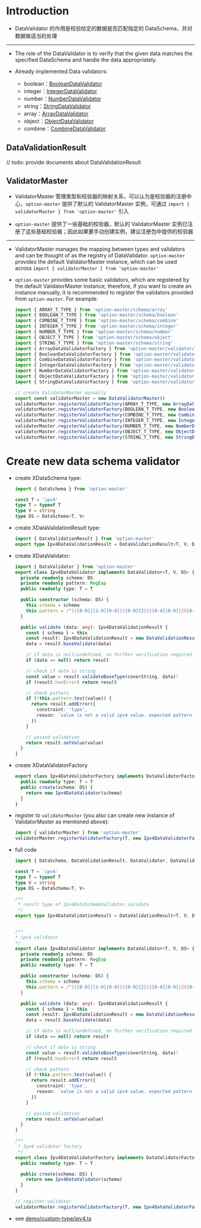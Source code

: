 # Introduction

* DataValidator 的作用是校验给定的数据是否匹配指定的 DataSchema，并对数据做适当的处理

---

* The role of the DataValidator is to verify that the given data matches the specified DataSchema and handle the data appropriately.

* Already implemented Data validators:

  - boolean：[BooleanDataValidator](../src/validator/boolean.ts)
  - integer：[IntegerDataValidator](../src/validator/integer.ts)
  - number：[NumberDataValidator](../src/validator/number.ts)
  - string：[StringDataValidator](../src/validator/string.ts)
  - array：[ArrayDataValidator](../src/validator/array.ts)
  - object：[ObjectDataValidator](../src/validator/object.ts)
  - combine：[CombineDataValidator](../src/validator/combine.ts)

## DataValidationResult

  // todo: provide documents about DataValidationResult

## ValidatorMaster
  * ValidatorMaster 管理类型和校验器的映射关系，可以认为是校验器的注册中心，`option-master` 提供了默认的 ValidatorMaster 实例，可通过 `import { validatorMaster } from 'option-master'` 引入

  * `option-master` 提供了一些基础的校验器，默认的 ValidatorMaster 实例已注册了这些基础校验器；因此如果要手动创建实例，建议注册包中提供的校验器

  ---

  * ValidatorMaster manages the mapping between types and validators and can be thought of as the registry of DataValidator. `option-master` provides the default ValidatorMaster instance, which can be used across `import { validatorMaster } from 'option-master'`

  * `option-master` provides some basic validators, which are registered by the default ValidatorMaster instance; therefore, if you want to create an instance manually, it is recommended to register the validators provided from `option-master`. For example:

    ```typescript
    import { ARRAY_T_TYPE } from 'option-master/schema/array'
    import { BOOLEAN_T_TYPE } from 'option-master/schema/boolean'
    import { COMBINE_T_TYPE } from 'option-master/schema/combine'
    import { INTEGER_T_TYPE } from 'option-master/schema/integer'
    import { NUMBER_T_TYPE } from 'option-master/schema/number'
    import { OBJECT_T_TYPE } from 'option-master/schema/object'
    import { STRING_T_TYPE } from 'option-master/schema/string'
    import { ArrayDataValidatorFactory } from 'option-master/validator/array'
    import { BooleanDataValidatorFactory } from 'option-master/validator/boolean'
    import { CombineDataValidatorFactory } from 'option-master/validator/combine'
    import { IntegerDataValidatorFactory } from 'option-master/validator/integer'
    import { NumberDataValidatorFactory } from 'option-master/validator/number'
    import { ObjectDataValidatorFactory } from 'option-master/validator/object'
    import { StringDataValidatorFactory } from 'option-master/validator/string'

    // create ValidatorMaster manually
    export const validatorMaster = new DataValidatorMaster()
    validatorMaster.registerValidatorFactory(ARRAY_T_TYPE, new ArrayDataValidatorFactory(validatorMaster))
    validatorMaster.registerValidatorFactory(BOOLEAN_T_TYPE, new BooleanDataValidatorFactory())
    validatorMaster.registerValidatorFactory(COMBINE_T_TYPE, new CombineDataValidatorFactory(validatorMaster))
    validatorMaster.registerValidatorFactory(INTEGER_T_TYPE, new IntegerDataValidatorFactory())
    validatorMaster.registerValidatorFactory(NUMBER_T_TYPE, new NumberDataValidatorFactory())
    validatorMaster.registerValidatorFactory(OBJECT_T_TYPE, new ObjectDataValidatorFactory(validatorMaster))
    validatorMaster.registerValidatorFactory(STRING_T_TYPE, new StringDataValidatorFactory()
    ```

# Create new data schema validator
  * create XDataSchema type:
    ```typescript
    import { DataSchema } from 'option-master'

    const T = 'ipv4'
    type T = typeof T
    type V = string
    type DS = DataSchema<T, V>
    ```

  * create XDataValidationResult type:
    ```typescript
    import { DataValidationResult } from 'option-master'
    export type Ipv4DataValidationResult = DataValidationResult<T, V, DS>
    ```

  * create XDataValidator:
    ```typescript
    import { DataValidator } from 'option-master'
    export class Ipv4DataValidator implements DataValidator<T, V, DS> {
      private readonly schema: DS
      private readonly pattern: RegExp
      public readonly type: T = T

      public constructor (schema: DS) {
        this.schema = schema
        this.pattern = /^(([0-9]|[1-9][0-9]|1[0-9]{2}|2[0-4][0-9]|25[0-5])\.){3}([0-9]|[1-9][0-9]|1[0-9]{2}|2[0-4][0-9]|25[0-5])$/
      }

      public validate (data: any): Ipv4DataValidationResult {
        const { schema } = this
        const result: Ipv4DataValidationResult = new DataValidationResult(schema)
        data = result.baseValidate(data)

        // if data is null/undefined, no further verification required
        if (data == null) return result

        // check if data is string
        const value = result.validateBaseType(coverString, data)!
        if (result.hasError) return result

        // check pattern
        if (!this.pattern.test(value)) {
          return result.addError({
            constraint: 'type',
            reason: `value is not a valid ipv4 value. expected pattern is ${ this.pattern.source }`
          })
        }

        // passed validation
        return result.setValue(value)
      }
    }
    ```

  * create XDataValidatorFactory
    ```typescript
    export class Ipv4DataValidatorFactory implements DataValidatorFactory<T, V, DS> {
      public readonly type: T = T
      public create(schema: DS) {
        return new Ipv4DataValidator(schema)
      }
    }
    ```

  * register to `validatorMaster` (you also can create new instance of ValidatorMaster as mentioned above):

    ```typescript
    import { validatorMaster } from 'option-master'
    validatorMaster.registerValidatorFactory(T, new Ipv4DataValidatorFactory())
    ```

  * full code

    ```typescript
    import { DataSchema, DataValidationResult, DataValidator, DataValidatorFactory, validatorMaster } from 'option-master'

    const T = 'ipv4'
    type T = typeof T
    type V = string
    type DS = DataSchema<T, V>

    /**
     * result type of Ipv4DataSchemaValidator.validate
     */
    export type Ipv4DataValidationResult = DataValidationResult<T, V, DS>


    /**
    * ipv4 validator
    */
    export class Ipv4DataValidator implements DataValidator<T, V, DS> {
      private readonly schema: DS
      private readonly pattern: RegExp
      public readonly type: T = T

      public constructor (schema: DS) {
        this.schema = schema
        this.pattern = /^(([0-9]|[1-9][0-9]|1[0-9]{2}|2[0-4][0-9]|25[0-5])\.){3}([0-9]|[1-9][0-9]|1[0-9]{2}|2[0-4][0-9]|25[0-5])$/
      }

      public validate (data: any): Ipv4DataValidationResult {
        const { schema } = this
        const result: Ipv4DataValidationResult = new DataValidationResult(schema)
        data = result.baseValidate(data)

        // if data is null/undefined, no further verification required
        if (data == null) return result

        // check if data is string
        const value = result.validateBaseType(coverString, data)!
        if (result.hasError) return result

        // check pattern
        if (!this.pattern.test(value)) {
          return result.addError({
            constraint: 'type',
            reason: `value is not a valid ipv4 value. expected pattern is ${ this.pattern.source }`
          })
        }

        // passed validation
        return result.setValue(value)
      }
    }

    /**
     * Ipv4 validator factory
     */
    export class Ipv4DataValidatorFactory implements DataValidatorFactory<T, V, DS> {
      public readonly type: T = T

      public create(schema: DS) {
        return new Ipv4DataValidator(schema)
      }
    }

    // register validator
    validatorMaster.registerValidatorFactory(T, new Ipv4DataValidatorFactory())
    ```

  * see [demo/custom-type/ipv4.ts](../demo/custom-type/ipv4.ts)
